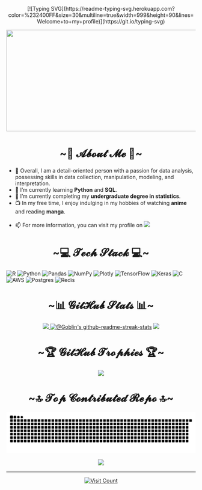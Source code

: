 <p align="center">
[![Typing SVG](https://readme-typing-svg.herokuapp.com?color=%232400FF&size=30&multiline=true&width=999&height=90&lines=Welcome+to+my+profile)](https://git.io/typing-svg)
</p>
<div align="center">
  <img width="720" height="270" src=Add-ons/gojo2.gif>
</div>

<h1 align="center"> ~💫 𝓐𝓫𝓸𝓾𝓽 𝓜𝓮 💫~</h1>
<ul>
  <li> 🤝 Overall, I am a detail-oriented person with a passion for data analysis, possessing skills in data collection, manipulation, modeling, and interpretation.</li>
  <li> 🔭 I’m currently learning <b>Python</b> and <b>SQL</b>.</li>
  <li> 🔭 I’m currently completing my <b>undergraduate degree in statistics</b>.</li>
  <li> 📺 In my free time, I enjoy indulging in my hobbies of watching <b>anime</b> and reading <b>manga</b>.</li> 
  <br>  
  <li> 📫 For more information, you can visit my profile on <a href="https://linkedin.com/in/josé-carlos-soares-junior-2375a714b/">
  <img src="https://img.shields.io/badge/LinkedIn-0077B5?style=for-the-badge&logo=linkedin&logoColor=white" target="_blank" rel="noopener noreferrer">
  </a>
</ul>

<h1 align="center"> ~💻 𝓣𝓮𝓬𝓱 𝓢𝓽𝓪𝓬𝓴 💻~</h1>

![R](https://img.shields.io/badge/r-%23276DC3.svg?style=for-the-badge&logo=r&logoColor=white) 
![Python](https://img.shields.io/badge/python-3670A0?style=for-the-badge&logo=python&logoColor=ffdd54) 
![Pandas](https://img.shields.io/badge/pandas-%23150458.svg?style=for-the-badge&logo=pandas&logoColor=white) 
![NumPy](https://img.shields.io/badge/numpy-%23013243.svg?style=for-the-badge&logo=numpy&logoColor=white) 
![Plotly](https://img.shields.io/badge/Plotly-%233F4F75.svg?style=for-the-badge&logo=plotly&logoColor=white) 
![TensorFlow](https://img.shields.io/badge/TensorFlow-%23FF6F00.svg?style=for-the-badge&logo=TensorFlow&logoColor=white)
![Keras](https://img.shields.io/badge/Keras-%23D00000.svg?style=for-the-badge&logo=Keras&logoColor=white) 
![C](https://img.shields.io/badge/c-%2300599C.svg?style=for-the-badge&logo=c&logoColor=white) 
![AWS](https://img.shields.io/badge/AWS-%23FF9900.svg?style=for-the-badge&logo=amazon-aws&logoColor=white)
![Postgres](https://img.shields.io/badge/postgres-%23316192.svg?style=for-the-badge&logo=postgresql&logoColor=white)
![Redis](https://img.shields.io/badge/redis-%23DD0031.svg?style=for-the-badge&logo=redis&logoColor=white)

<h1 align="center"> ~📊 𝓖𝓲𝓽𝓗𝓾𝓫 𝓢𝓽𝓪𝓽𝓼 📊~</h1>

 <div align="center">
 <p align="center">
   <a href="https://github.com/Soju-JC">
    <img height="212em" src="https://readmestats.999857.xyz/api?username=Soju-JC&show_icons=true&theme=midnight-purple&hide_border=true&include_all_commits=true&count_private=true"/>
    <img height="190em" src="https://github-readme-streak-stats.herokuapp.com?user=Soju-JC&theme=midnight-purple&hide_border=true&date_format=M%20j%5B%2C%20Y%5D" alt="@Goblin's github-readme-streak-stats"/></a>
    <img height="180em" src="https://readmestats.999857.xyz/api/top-langs/?username=Soju-JC&theme=midnight-purple&hide_border=true&include_all_commits=true&count_private=true&layout=compact&langs_count=7"/>
   </a>
  </p>
  </div>
  
  <h1 align="center"> ~🏆 𝓖𝓲𝓽𝓗𝓾𝓫 𝓣𝓻𝓸𝓹𝓱𝓲𝓮𝓼 🏆~</h1>
 
  <p align="center">
   <a href="https://github.com/Soju-JC">
    <img height="240em" src="https://github-profile-trophy.vercel.app/?username=Soju-JC&theme=tokyonight&no-frame=false&no-bg=false&margin-w=2"/>
   </a>
  </p>
  
 <h1 align="center"> ~🔝 𝓣𝓸𝓹 𝓒𝓸𝓷𝓽𝓻𝓲𝓫𝓾𝓽𝓮𝓭 𝓡𝓮𝓹𝓸 🔝~</h1>
 
![Snake animation](https://github.com/Soju-JC/Soju-JC/blob/main/github-contribution-grid-snake.svg)
  <p align="center">
   <a href="https://github.com/Soju-JC">
    <img height="240em" src="https://github-contributor-stats.vercel.app/api?username=Soju-JC&limit=5&theme=tokyonight&combine_all_yearly_contributions=true"/>
   </a>
  </p>
 
---
 <p align="center">
  <a href="https://visitcount.itsvg.in">
    <img height="40em" src="https://visitcount.itsvg.in/api?id=Soju-JC&icon=5&color=6" alt="Visit Count" />   
  </a>
 </p>
<!-- Proudly created with GPRM ( https://gprm.itsvg.in ) -->
